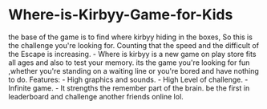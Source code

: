 # Where-is-Kirbyy-Game-for-Kids
the base of the game is to find where kirbyy hiding in the boxes, So this is the challenge you're looking for. Counting that the speed and the difficult of the Escape is increasing.  - Where is kirbyy is a new game on play store fits all ages and also to test your memory. its the game you're looking for fun ,whether you're standing on a waiting line or you're bored and have nothing to do.  Features: - High graphics and sounds. - High Level of challenge. - Infinite game. - It strengths the remember part of the brain.  be the first in leaderboard and challenge another friends online lol.
